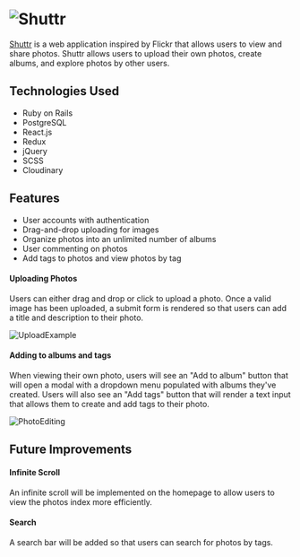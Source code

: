 # ![Shuttr](http://res.cloudinary.com/shuttr/image/upload/v1506723405/shuttr_logo_grey_sywlf7.png)

[Shuttr](http://shuttr-photo.herokuapp.com/) is a web application inspired by Flickr that allows users to view and share photos. Shuttr allows users to upload their own photos, create albums, and explore photos by other users.

## Technologies Used

+ Ruby on Rails
+ PostgreSQL
+ React.js
+ Redux
+ jQuery
+ SCSS
+ Cloudinary

## Features

+ User accounts with authentication
+ Drag-and-drop uploading for images
+ Organize photos into an unlimited number of albums
+ User commenting on photos
+ Add tags to photos and view photos by tag

#### Uploading Photos

Users can either drag and drop or click to upload a photo. Once a valid image has been uploaded, a submit form is rendered so that users can add a title and description to their photo.

![UploadExample](http://res.cloudinary.com/shuttr/image/upload/v1506724367/uploadscreencast-min_foujja.gif)

#### Adding to albums and tags

When viewing their own photo, users will see an "Add to album" button that will open a modal with a dropdown menu populated with albums they've created. Users will also see an "Add tags" button that will render a text input that allows them to create and add tags to their photo.

![PhotoEditing](http://res.cloudinary.com/shuttr/image/upload/v1506726163/photo-update-min_ufmccf.gif)


## Future Improvements

#### Infinite Scroll
An infinite scroll will be implemented on the homepage to allow users to view the photos index more efficiently.

#### Search
A search bar will be added so that users can search for photos by tags.
